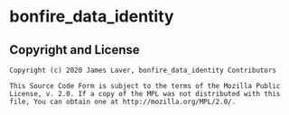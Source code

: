 # bonfire\_data\_identity



## Copyright and License

    Copyright (c) 2020 James Laver, bonfire_data_identity Contributors
    
    This Source Code Form is subject to the terms of the Mozilla Public
    License, v. 2.0. If a copy of the MPL was not distributed with this
    file, You can obtain one at http://mozilla.org/MPL/2.0/.
